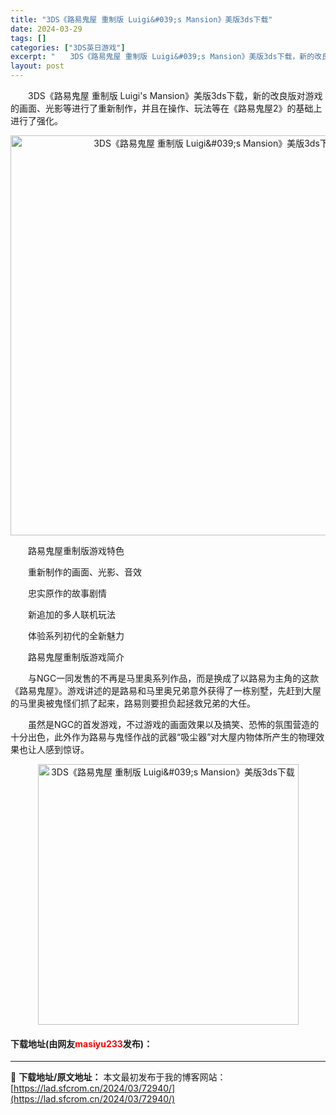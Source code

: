 ```yaml
---
title: "3DS《路易鬼屋 重制版 Luigi&#039;s Mansion》美版3ds下载"
date: 2024-03-29
tags: []
categories: ["3DS英日游戏"]
excerpt: "　　3DS《路易鬼屋 重制版 Luigi&#039;s Mansion》美版3ds下载，新的改良版对游戏的画面、光影等进行了重新制作，并且在操作、玩法等在《路易鬼屋2》的基础上进行了强化。 　　路易鬼屋重制版游戏特色 　　重新制作的画面、光影、音效 　　忠实原作的故事剧情 　　新追加的多人联机玩法 　&hellip;"
layout: post
---
```


 <p>　　3DS《路易鬼屋 重制版 Luigi&#39;s Mansion》美版3ds下载，新的改良版对游戏的画面、光影等进行了重新制作，并且在操作、玩法等在《路易鬼屋2》的基础上进行了强化。</p> <p align="center"><img align="" border="0" src="https://lad.sfcrom.cn/wp-content/uploads/2024/03/20240329_66063251a6434.jpg" width="640" alt="3DS《路易鬼屋 重制版 Luigi&amp;#039;s Mansion》美版3ds下载" /></p> <p>　　路易鬼屋重制版游戏特色</p> <p>　　重新制作的画面、光影、音效</p> <p>　　忠实原作的故事剧情</p> <p>　　新追加的多人联机玩法</p> <p>　　体验系列初代的全新魅力</p> <p>　　路易鬼屋重制版游戏简介</p> <p>　　与NGC一同发售的不再是马里奥系列作品，而是换成了以路易为主角的这款《路易鬼屋》。游戏讲述的是路易和马里奥兄弟意外获得了一栋别墅，先赶到大屋的马里奥被鬼怪们抓了起来，路易则要担负起拯救兄弟的大任。</p> <p>　　虽然是NGC的首发游戏，不过游戏的画面效果以及搞笑、恐怖的氛围营造的十分出色，此外作为路易与鬼怪作战的武器&ldquo;吸尘器&rdquo;对大屋内物体所产生的物理效果也让人感到惊讶。</p> <p align="center"><img align="" border="0" src="https://lad.sfcrom.cn/wp-content/uploads/2024/03/20240329_66063252b1fd1.png" width="417" alt="3DS《路易鬼屋 重制版 Luigi&amp;#039;s Mansion》美版3ds下载" /></p> <p><h4>下载地址(由网友<font color="red">masiyu233</font>发布)：</h4></p> 

---
📖 **下载地址/原文地址：** 本文最初发布于我的博客网站：[https://lad.sfcrom.cn/2024/03/72940/](https://lad.sfcrom.cn/2024/03/72940/)

